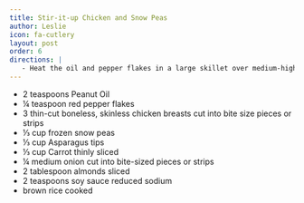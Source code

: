 ```yaml
---
title: Stir-it-up Chicken and Snow Peas
author: Leslie
icon: fa-cutlery
layout: post
order: 6
directions: |
   - Heat the oil and pepper flakes in a large skillet over medium-high heat. Add the chicken and cook for 2 to 3 minutes, stirring frequently. Add the remaining ingredients, except rice, and cook for another 2 to 3 minutes, stirring often. Serve over the rice.
---
```


<ul>
	<li>2 teaspoons Peanut Oil</li>
	<li>¼ teaspoon red pepper flakes</li>
	<li>3 thin-cut boneless, skinless chicken breasts cut into bite size pieces or strips</li>
	<li>⅓ cup frozen snow peas</li>
	<li>⅓ cup Asparagus tips</li>
	<li>⅓ cup Carrot thinly sliced</li>
	<li>¼ medium onion cut into bite-sized pieces or strips</li>
	<li>2 tablespoon almonds sliced</li>
	<li>2 teaspoons soy sauce reduced sodium</li>
	<li>brown rice cooked</li>
</ul>